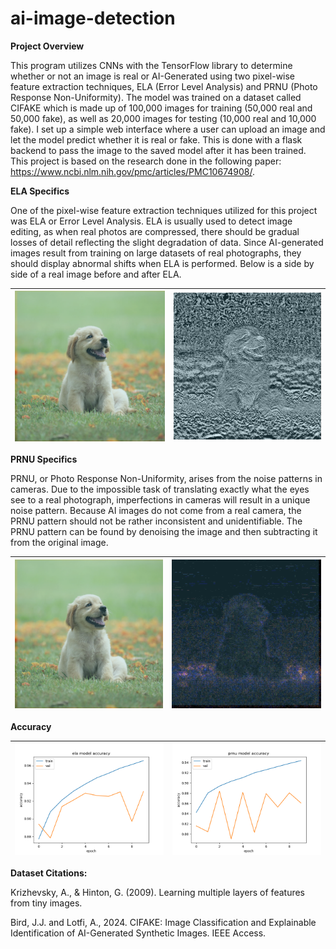 # ai-image-detection

**Project Overview**

This program utilizes CNNs with the TensorFlow library to determine whether or not an image is real or AI-Generated using two pixel-wise feature extraction techniques, ELA (Error Level Analysis) and PRNU (Photo Response Non-Uniformity). The model was trained on a dataset called CIFAKE which is made up of 100,000 images for training (50,000 real and 50,000 fake), as well as 20,000 images for testing (10,000 real and 10,000 fake). I set up a simple web interface where a user can upload an image and let the model predict whether it is real or fake. This is done with a flask backend to pass the image to the saved model after it has been trained. This project is based on the research done in the following paper: https://www.ncbi.nlm.nih.gov/pmc/articles/PMC10674908/.

**ELA Specifics**

One of the pixel-wise feature extraction techniques utilized for this project was ELA or Error Level Analysis. ELA is usually used to detect image editing, as when real photos are compressed, there should be gradual losses of detail reflecting the slight degradation of data. Since AI-generated images result from training on large datasets of real photographs, they should display abnormal shifts when ELA is performed. Below is a side by side of a real image before and after ELA. 

| ![Original](metrics/original_dog.png) | ![ELA](metrics/ela_dog.png) |
|------------------------|------------------------|

**PRNU Specifics**

PRNU, or Photo Response Non-Uniformity, arises from the noise patterns in cameras. Due to the impossible task of translating exactly what the eyes see to a real photograph, imperfections in cameras will result in a unique noise pattern. Because AI images do not come from a real camera, the PRNU pattern should not be rather inconsistent and unidentifiable. The PRNU pattern can be found by denoising the image and then subtracting it from the original image.

| ![Original](metrics/original_dog.png) | ![PRNU](metrics/prnu_dog.png) |
|------------------------|------------------------|

**Accuracy**

| ![ELA](metrics/ela_accuracy.png) | ![PRNU](metrics/prnu_accuracy.png) |
|------------------------|------------------------|

**Dataset Citations:**

Krizhevsky, A., & Hinton, G. (2009). Learning multiple layers of features from tiny images.

Bird, J.J. and Lotfi, A., 2024. CIFAKE: Image Classification and Explainable Identification of AI-Generated Synthetic Images. IEEE Access.
